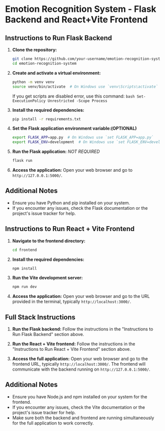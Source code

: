 # Emotion Recognition System - Flask Backend and React+Vite Frontend

## Instructions to Run Flask Backend

1. **Clone the repository:**
    ```bash
    git clone https://github.com/your-username/emotion-recognition-system.git
    cd emotion-recognition-system
    ```

2. **Create and activate a virtual environment:**
    ```bash
    python -m venv venv
    source venv/bin/activate  # On Windows use `venv\Scripts\activate`
    ```
    If you get scripts are disabled error, use this command: 
        ```bash
        Set-ExecutionPolicy Unrestricted -Scope Process
        ```
3. **Install the required dependencies:**
    ```bash
    pip install -r requirements.txt
    ```

4. **Set the Flask application environment variable:(OPTIONAL)**
    ```bash
    export FLASK_APP=app.py  # On Windows use `set FLASK_APP=app.py`
    export FLASK_ENV=development  # On Windows use `set FLASK_ENV=development`
    ```

5.  **Run the Flask application:** *NOT REQUIRED*
    ```bash
    flask run
    ```

6. **Access the application:**
    Open your web browser and go to `http://127.0.0.1:5000/`.


## Additional Notes

- Ensure you have Python and pip installed on your system.
- If you encounter any issues, check the Flask documentation or the project's issue tracker for help.


## Instructions to Run React + Vite Frontend

1. **Navigate to the frontend directory:**
    ```bash
    cd frontend
    ```

2. **Install the required dependencies:**
    ```bash
    npm install
    ```

3. **Run the Vite development server:**
    ```bash
    npm run dev
    ```

4. **Access the application:**
    Open your web browser and go to the URL provided in the terminal, typically `http://localhost:3000/`.

## Full Stack Instructions

1. **Run the Flask backend:**
    Follow the instructions in the "Instructions to Run Flask Backend" section above.

2. **Run the React + Vite frontend:**
    Follow the instructions in the "Instructions to Run React + Vite Frontend" section above.

3. **Access the full application:**
    Open your web browser and go to the frontend URL, typically `http://localhost:3000/`. The frontend will communicate with the backend running on `http://127.0.0.1:5000/`.

## Additional Notes

- Ensure you have Node.js and npm installed on your system for the frontend.
- If you encounter any issues, check the Vite documentation or the project's issue tracker for help.
- Make sure both the backend and frontend are running simultaneously for the full application to work correctly.
